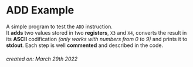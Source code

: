 # ADD Example
A simple program to test the ``ADD`` instruction.  
It **adds** two values stored in two **registers**, ``X3`` and ``X4``, converts the result in its **ASCII** codification _(only works with numbers from 0 to 9)_ and prints it to **stdout**.
Each step is well **commented** and described in the code. 

###### _created on: March 29th 2022_
